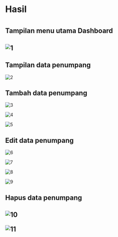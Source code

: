<h1>Hasil<h1>

<h2>Tampilan menu utama Dashboard<h2>

  ![1](https://user-images.githubusercontent.com/46584235/123896781-68b0d400-d98c-11eb-9337-4da9c305aff2.JPG)
  
<h2> Tampilan data penumpang </h2>
  
  ![2](https://user-images.githubusercontent.com/46584235/123896828-84b47580-d98c-11eb-9cbc-fae0ef53104b.JPG)

<h2> Tambah data penumpang </h2>
  
  ![3](https://user-images.githubusercontent.com/46584235/123896902-a6adf800-d98c-11eb-8054-c38fee0d8253.JPG)
  
  ![4](https://user-images.githubusercontent.com/46584235/123896917-ac0b4280-d98c-11eb-8ffd-f5c7727cf435.JPG)
  
  ![5](https://user-images.githubusercontent.com/46584235/123896928-b1688d00-d98c-11eb-91e9-4a8186485096.JPG) 

<h2>Edit data penumpang </h2>
  
  ![6](https://user-images.githubusercontent.com/46584235/123897089-0e644300-d98d-11eb-834d-f872323863f4.JPG)

  ![7](https://user-images.githubusercontent.com/46584235/123897116-1328f700-d98d-11eb-8f47-42b10ad92795.JPG)

  ![8](https://user-images.githubusercontent.com/46584235/123897134-17edab00-d98d-11eb-99fd-648232b1732b.JPG)

  ![9](https://user-images.githubusercontent.com/46584235/123897207-2d62d500-d98d-11eb-846f-488d7d602f93.JPG)

<H2> Hapus data penumpang <h2>
  
  ![10](https://user-images.githubusercontent.com/46584235/123897229-3c498780-d98d-11eb-968b-70f909a9b698.JPG)

  ![11](https://user-images.githubusercontent.com/46584235/123897243-41a6d200-d98d-11eb-90b3-34a9b5b5fad6.JPG)

    
